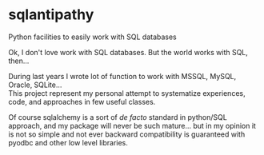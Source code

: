 # sqlantipathy
Python facilities to easily work with SQL databases

Ok, I don't love work with SQL databases. But the world works with SQL, then...

During last years I wrote lot of function to work with MSSQL, MySQL, Oracle, SQLite...<br>
This project represent my personal attempt to systematize experiences, code,
and approaches in few useful classes.

Of course sqlalchemy is a sort of *de facto* standard in python/SQL approach,
and my package will never be such mature... but in my opinion it is not so simple and not ever
backward compatibility is guaranteed with pyodbc and other low level libraries.
